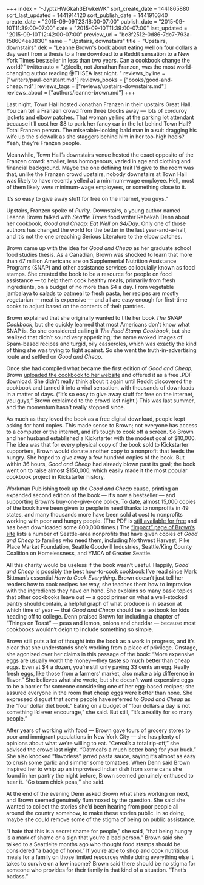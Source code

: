 +++
index = "-JyptzHWGkah3EfwkeWK"
sort_create_date = 1441865880
sort_last_updated = 1441914120
sort_publish_date = 1441910340
create_date = "2015-09-09T23:18:00-07:00"
publish_date = "2015-09-10T11:39:00-07:00"
date = "2015-09-10T11:39:00-07:00"
last_updated = "2015-09-10T12:42:00-07:00"
preview_url = "bc3f2512-0d86-7dc7-793a-158604ee3830"
name = "Upstairs, downstairs"
title = "Upstairs, downstairs"
dek = "Leanne Brown's book about eating well on four dollars a day went from a thesis to a free download to a Reddit sensation to a New York Times bestseller in less than two years. Can a cookbook change the world?"
twitterauto = ".@leelb, not Jonathan Franzen, was the most world-changing author reading @THSEA last night. "
reviews_byline = ["writers/paul-constant.md"]
reviews_books = ["books/good-and-cheap.md"]
reviews_tags = ["reviews/upstairs-downstairs.md"]
reviews_about = ["authors/leanne-brown.md"]
+++

Last night, Town Hall hosted Jonathan Franzen in their upstairs Great Hall. You can tell a Franzen crowd from three blocks away — lots of corduroy jackets and elbow patches. That woman yelling at the parking lot attendant because it’ll cost her $8 to park her fancy car in the lot behind Town Hall? Total Franzen person. The miserable-looking bald man in a suit dragging his wife up the sidewalk as she staggers behind him in her too-high heels? Yeah, they’re Franzen people. 

Meanwhile, Town Hall’s downstairs venue hosted the exact opposite of the Franzen crowd: smaller, less homogenous, varied in age and clothing and financial background. Maybe the one defining trait I’d give to the room was that, unlike the Franzen crowd upstairs, nobody downstairs at Town Hall was likely to have recently yelled at a minimum-wage employee. Hell, most of them likely *were* minimum-wage employees, or something close to it.

<p class="pull-quote">It’s so easy to give away stuff for free on the internet, you guys.”</p>

Upstairs, Franzen spoke of *Purity*. Downstairs, a young author named Leanne Brown talked with *Seattle Times* food writer Rebekah Denn about her cookbook, *Good and Cheap: Eat Well on $4/Day*. Only one of those authors has changed the world for the better in the last year-and-a-half, and it’s not the one preaching Serious Literature to the elbow patches.

<div class="break"></div>

Brown came up with the idea for *Good and Cheap* as her graduate school food studies thesis. As a Canadian, Brown was shocked to learn that more than 47 million Americans are on Supplemental Nutrition Assistance Programs (SNAP) and other assistance services colloquially known as food stamps. She created the book to be a resource for people on food assistance — to help them cook healthy meals, primarily from fresh ingredients, on a budget of no more than $4 a day. From vegetable jambalaya to salads to oatmeal to fresh pasta, her recipes are mostly vegetarian — meat is expensive — and all are easy enough for first-time cooks to adjust based on the contents of their pantries.

Brown explained that she originally wanted to title her book *The SNAP Cookbook*, but she quickly learned that most Americans don’t know what SNAP is. So she considered calling it *The Food Stamp Cookbook*, but she realized that didn’t sound very appetizing; the name evoked images of Spam-based recipes and turgid, oily casseroles, which was exactly the kind of thing she was trying to fight against. So she went the truth-in-advertising route and settled on *Good and Cheap*.

Once she had compiled what became the first edition of *Good and Cheap*, Brown [uploaded the cookbook to her website](http://www.leannebrown.com/) and offered it as a free .PDF download. She didn’t really think about it again until Reddit discovered the cookbook and turned it into a viral sensation, with thousands of downloads in a matter of days. (“It’s so easy to give away stuff for free on the internet, you guys,” Brown exclaimed to the crowd last night.) This was last summer, and the momentum hasn’t really stopped since.

As much as they loved the book as a free digital download, people kept asking for hard copies. This made sense to Brown; not everyone has access to a computer or the internet, and it’s tough to cook off a screen. So Brown and her husband established a Kickstarter with the modest goal of $10,000. The idea was that for every physical copy of the book sold to Kickstarter supporters, Brown would donate another copy to a nonprofit that feeds the hungry. She hoped to give away a few hundred copies of the book. But within 36 hours, *Good and Cheap* had already blown past its goal; the book went on to raise almost $150,000, which easily made it the most popular cookbook project in Kickstarter history.

Workman Publishing took up the *Good and Cheap* cause, printing an expanded second edition of the book — it’s now a bestseller — and supporting Brown’s buy-one-give-one policy. To date, almost 15,000 copies of the book have been given to people in need thanks to nonprofits in 49 states, and many thousands more have been sold at cost to nonprofits working with poor and hungry people. (The PDF is [still available for free](http://www.leannebrown.com/) and has been downloaded some 800,000 times.) The [“Impact” page of Brown’s site](http://www.leannebrown.com/impact/) lists a number of Seattle-area nonprofits that have given copies of *Good and Cheap* to families who need them, including Northwest Harvest, Pike Place Market Foundation, Seattle Goodwill Industries,  Seattle/King County Coalition on Homelessness, and YMCA of Greater Seattle. 

<div class="break"></div>

All this charity would be useless if the book wasn’t useful. Happily, *Good and Cheap* is possibly the best how-to-cook cookbook I’ve read since Mark Bittman’s essential *How to Cook Everything*. Brown doesn’t just tell her readers how to cook recipes her way, she teaches them how to improvise with the ingredients they have on hand. She explains so many basic topics that other cookbooks leave out — a good primer on what a well-stocked pantry should contain, a helpful graph of what produce is in season at which time of year — that *Good and Cheap* should be a textbook for kids heading off to college. Denn praised Brown for including a chapter of “Things on Toast” — peas and lemon, onions and cheddar — because most cookbooks wouldn’t deign to include something so simple.

Brown still puts a lot of thought into the book as a work in progress, and it’s clear that she understands she’s working from a place of privilege. Onstage, she agonized over her claims in this passage of the book: “More expensive eggs are usually worth the money—they taste so much better than cheap eggs. Even at $4 a dozen, you’re still only paying 33 cents an egg. Really fresh eggs, like those from a farmers’ market, also make a big difference in flavor.” She believes what she wrote, but she doesn’t want expensive eggs to be a barrier for someone considering one of her egg-based recipes; she assured everyone in the room that cheap eggs were better than none. She expressed disgust that some people have referred to *Good and Cheap* as the “four dollar diet book.”  Eating on a budget of “four dollars a day is not something I’d ever encourage,” she said. But still, “it’s a reality for so many people.”

After years of working with food — Brown gave tours of grocery stores to poor and immigrant populations in New York City — she has plenty of opinions about what we're willing to eat. “Cereal’s a total rip-off,” she advised the crowd last night. “Oatmeal’s a much better bang for your buck.” She also knocked “flavorless” jarred pasta sauce, saying it’s almost as easy to crush some garlic and simmer some tomatoes. When Denn said Brown inspired her to whip up an improvised Indian dish from some cans she found in her pantry the night before, Brown seemed genuinely enthused to hear it. “Go team chick peas,” she said.

At the end of the evening Denn asked Brown what she’s working on next, and Brown seemed genuinely flummoxed by the question. She said she wanted to collect the stories she’d been hearing from poor people all around the country somehow, to make these stories public. In so doing, maybe she could remove some of the stigma of being on public assistance. 

“I hate that this is a secret shame for people,” she said, “that being hungry is a mark of shame or a sign that you’re a bad person.” Brown said she talked to a Seattleite months ago who thought food stamps should be considered “a badge of honor.” If you’re able to shop and cook nutritious meals for a family on those limited resources while doing everything else it takes to survive on a low income? Brown said there should be no stigma for someone who provides for their family in that kind of a situation. “That’s badass.” 